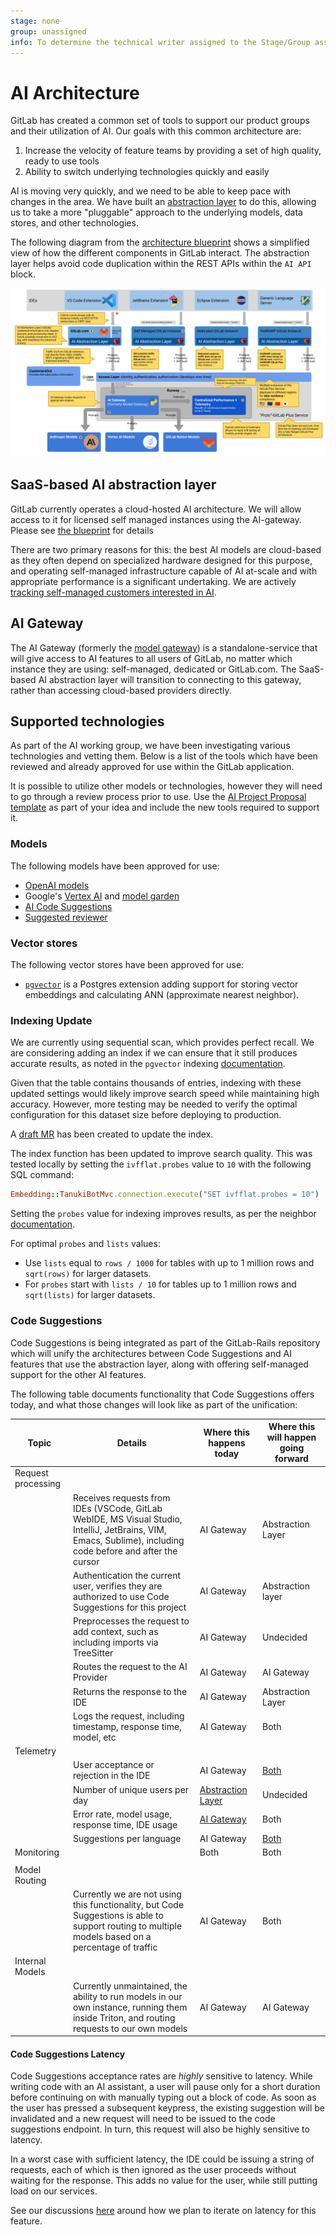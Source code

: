 ```yaml
---
stage: none
group: unassigned
info: To determine the technical writer assigned to the Stage/Group associated with this page, see https://about.gitlab.com/handbook/product/ux/technical-writing/#assignments
---
```


# AI Architecture

GitLab has created a common set of tools to support our product groups and their utilization of AI. Our goals with this common architecture are:

1. Increase the velocity of feature teams by providing a set of high quality, ready to use tools
1. Ability to switch underlying technologies quickly and easily

AI is moving very quickly, and we need to be able to keep pace with changes in the area. We have built an [abstraction layer](../../ee/development/ai_features.md) to do this, allowing us to take a more "pluggable" approach to the underlying models, data stores, and other technologies.

The following diagram from the [architecture blueprint](../architecture/blueprints/ai_gateway/index.md) shows a simplified view of how the different components in GitLab interact. The abstraction layer helps avoid code duplication within the REST APIs within the `AI API` block.

![architecture diagram](img/architecture.png)

## SaaS-based AI abstraction layer

GitLab currently operates a cloud-hosted AI architecture. We will allow access to it for licensed self managed instances using the AI-gateway. Please see [the blueprint](../architecture/blueprints/ai_gateway) for details

There are two primary reasons for this: the best AI models are cloud-based as they often depend on specialized hardware designed for this purpose, and operating self-managed infrastructure capable of AI at-scale and with appropriate performance is a significant undertaking. We are actively [tracking self-managed customers interested in AI](https://gitlab.com/gitlab-org/gitlab/-/issues/409183).

## AI Gateway

The AI Gateway (formerly the [model gateway](https://gitlab.com/gitlab-org/modelops/applied-ml/code-suggestions/ai-assist)) is a standalone-service that will give access to AI features to all users of GitLab, no matter which instance they are using: self-managed, dedicated or GitLab.com. The SaaS-based AI abstraction layer will transition to connecting to this gateway, rather than accessing cloud-based providers directly.

## Supported technologies

As part of the AI working group, we have been investigating various technologies and vetting them. Below is a list of the tools which have been reviewed and already approved for use within the GitLab application.

It is possible to utilize other models or technologies, however they will need to go through a review process prior to use. Use the [AI Project Proposal template](https://gitlab.com/gitlab-org/gitlab/-/issues/new?issuable_template=AI%20Project%20Proposal) as part of your idea and include the new tools required to support it.

### Models

The following models have been approved for use:

- [OpenAI models](https://platform.openai.com/docs/models)
- Google's [Vertex AI](https://cloud.google.com/vertex-ai) and [model garden](https://cloud.google.com/model-garden)
- [AI Code Suggestions](https://gitlab.com/gitlab-org/modelops/applied-ml/code-suggestions/ai-assist/-/tree/main)
- [Suggested reviewer](https://gitlab.com/gitlab-org/modelops/applied-ml/applied-ml-updates/-/issues/10)

### Vector stores

The following vector stores have been approved for use:

- [`pgvector`](https://github.com/pgvector/pgvector) is a Postgres extension adding support for storing vector embeddings and calculating ANN (approximate nearest neighbor).

### Indexing Update

We are currently using sequential scan, which provides perfect recall. We are considering adding an index if we can ensure that it still produces accurate results, as noted in the `pgvector` indexing [documentation](https://github.com/pgvector/pgvector#indexing).

Given that the table contains thousands of entries, indexing with these updated settings would likely improve search speed while maintaining high accuracy. However, more testing may be needed to verify the optimal configuration for this dataset size before deploying to production.

A [draft MR](https://gitlab.com/gitlab-org/gitlab/-/merge_requests/122035) has been created to update the index.

The index function has been updated to improve search quality. This was tested locally by setting the `ivfflat.probes` value to `10` with the following SQL command:

```ruby
Embedding::TanukiBotMvc.connection.execute("SET ivfflat.probes = 10")
```

Setting the `probes` value for indexing improves results, as per the neighbor [documentation](https://github.com/ankane/neighbor#indexing).

For optimal `probes` and `lists` values:

- Use `lists` equal to `rows / 1000` for tables with up to 1 million rows and `sqrt(rows)` for larger datasets.
- For `probes` start with `lists / 10` for tables up to 1 million rows and `sqrt(lists)` for larger datasets.

### Code Suggestions

Code Suggestions is being integrated as part of the GitLab-Rails repository which will unify the architectures between Code Suggestions and AI features that use the abstraction layer, along with offering self-managed support for the other AI features.

The following table documents functionality that Code Suggestions offers today, and what those changes will look like as part of the unification:

| Topic | Details | Where this happens today | Where this will happen going forward |
| ----- | ------  | --------------           | ------------------                   |
| Request processing | |                     |                                      |
|                    | Receives requests from IDEs (VSCode, GitLab WebIDE, MS Visual Studio, IntelliJ, JetBrains, VIM, Emacs, Sublime), including code before and after the cursor | AI Gateway | Abstraction Layer |
|                    | Authentication the current user, verifies they are authorized to use Code Suggestions for this project | AI Gateway | Abstraction layer |
|                    | Preprocesses the request to add context, such as including imports via TreeSitter | AI Gateway | Undecided |
|                    | Routes the request to the AI Provider | AI Gateway | AI Gateway |
|                    | Returns the response to the IDE | AI Gateway | Abstraction Layer |
|                    | Logs the request, including timestamp, response time, model, etc | AI Gateway | Both |
| Telemetry | |                     |                                      |
|           | User acceptance or rejection in the IDE | AI Gateway | [Both](https://gitlab.com/gitlab-org/gitlab/-/issues/418282) |
|           | Number of unique users per day | [Abstraction Layer](https://app.periscopedata.com/app/gitlab/1143612/Code-Suggestions-Usage) | Undecided |
|           | Error rate, model usage, response time, IDE usage | [AI Gateway](https://log.gprd.gitlab.net/app/dashboards#/view/6c947f80-7c07-11ed-9f43-e3784d7fe3ca?_g=(refreshInterval:(pause:!t,value:0),time:(from:now-6h,to:now))) | Both |
|           | Suggestions per language | AI Gateway |[Both](https://gitlab.com/groups/gitlab-org/-/epics/11017) |
| Monitoring | |  Both                   |   Both                                  |
|            | |                     |                                      |
| Model Routing | |                     |                                      |
|            | Currently we are not using this functionality, but Code Suggestions is able to support routing to multiple models based on a percentage of traffic | AI Gateway | Both |
| Internal Models | |                     |                                      |
|            | Currently unmaintained, the ability to run models in our own instance, running them inside Triton, and routing requests to our own models | AI Gateway | AI Gateway |

#### Code Suggestions Latency

Code Suggestions acceptance rates are _highly_ sensitive to latency. While writing code with an AI assistant, a user will pause only for a short duration before continuing on with manually typing out a block of code. As soon as the user has pressed a subsequent keypress, the existing suggestion will be invalidated and a new request will need to be issued to the code suggestions endpoint. In turn, this request will also be highly sensitive to latency.

In a worst case with sufficient latency, the IDE could be issuing a string of requests, each of which is then ignored as the user proceeds without waiting for the response. This adds no value for the user, while still putting load on our services.

See our discussions [here](https://gitlab.com/gitlab-org/gitlab/-/issues/418955) around how we plan to iterate on latency for this feature.
